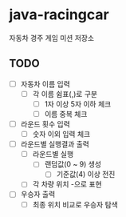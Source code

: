 # java-racingcar
자동차 경주 게임 미션 저장소

## TODO
- [ ] 자동차 이름 입력
    - [ ] 각 이름 쉼표(,)로 구분
        - [ ] 1자 이상 5자 이하 체크
        - [ ] 이름 중복 체크
- [ ] 라운드 횟수 입력
    - [ ] 숫자 이외 입력 체크
- [ ] 라운드별 실행결과 출력
    - [ ] 라운드별 실행
        - [ ] 랜덤값(0 ~ 9) 생성
            - [ ] 기준값(4) 이상 전진
    - [ ] 각 차량 위치 -으로 표현
- [ ] 우승자 출력
    - [ ] 최종 위치 비교로 우승자 탐색